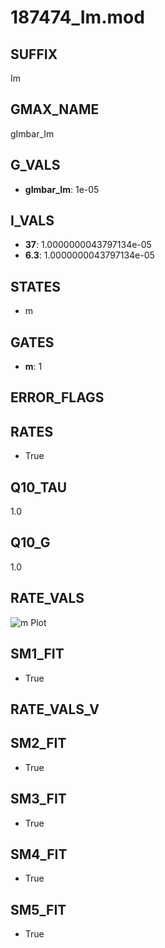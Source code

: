 # 187474_Im.mod

## SUFFIX

Im

## GMAX_NAME

gImbar_Im

## G_VALS

- **gImbar_Im**: 1e-05

## I_VALS

- **37**: 1.0000000043797134e-05
- **6.3**: 1.0000000043797134e-05

## STATES

- m

## GATES

- **m**: 1

## ERROR_FLAGS


## RATES

- True

## Q10_TAU

1.0

## Q10_G

1.0

## RATE_VALS

![m Plot](/Users/pbozelos/Dropbox/icg-Chai-Panos/supermodels/output_markdown_files/K/187474_Im.mod/images/m.png)

## SM1_FIT

- True

## RATE_VALS_V

## SM2_FIT

- True

## SM3_FIT

- True

## SM4_FIT

- True

## SM5_FIT

- True

